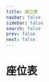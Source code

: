 ```yaml
---
title: 座位表
navbar: false
sidebar: false
search: false
prev: false
next: false
---
```


# 座位表

<site/>
